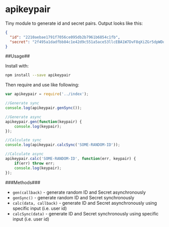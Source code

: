 # apikeypair
Tiny module to generate id and secret pairs.
Output looks like this:
```json
{
  "id": "2210aebae1791f7056ce095db2b7961b6854c1fb",
  "secret": "2f495a1dadfbb84c1e42d9c551a5ace53llcEBA1W7DvF8qXiZGr5dpWDomVp7EDKMZcFIdPpv8="
}
```

##Usage##

Install with:
```bash
npm install --save apikeypair
```

Then require and use like following:
```javascript
var apikeypair = require('../index');

//Generate sync
console.log(apikeypair.genSync());

//Generate async
apikeypair.gen(function(keypair) {
    console.log(keypair);
});

//Calculate sync
console.log(apikeypair.calcSync('SOME-RANDOM-ID'));

//Calculate async
apikeypair.calc('SOME-RANDOM-ID', function(err, keypair) {
    if(err) throw err;
    console.log(keypair);
});

```

###Methods###

- ```gen(callback)``` - generate random ID and Secret asynchronously
- ```genSync()``` - generate random ID and Secret synchronously
- ```calc(data, callback)``` - generate ID and Secret asynchronously using specific input (i.e. user id)
- ```calcSync(data)``` - generate ID and Secret synchronously using specific input (i.e. user id)
